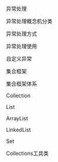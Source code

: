 异常处理

异常处理概念机分类

异常处理方式

异常处理使用

自定义异常

集合框架

集合框架体系

Collection

List

ArrayList

LinkedList

Set

Collections工具类

